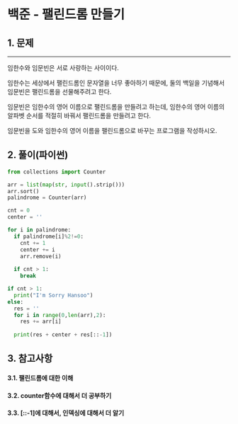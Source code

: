 # 백준 - 팰린드롬 만들기

## 1. 문제
***
임한수와 임문빈은 서로 사랑하는 사이이다.

임한수는 세상에서 팰린드롬인 문자열을 너무 좋아하기 때문에, 둘의 백일을 기념해서 임문빈은 팰린드롬을 선물해주려고 한다.

임문빈은 임한수의 영어 이름으로 팰린드롬을 만들려고 하는데, 임한수의 영어 이름의 알파벳 순서를 적절히 바꿔서 팰린드롬을 만들려고 한다.

임문빈을 도와 임한수의 영어 이름을 팰린드롬으로 바꾸는 프로그램을 작성하시오.
## 2. 풀이(파이썬)
```py
from collections import Counter

arr = list(map(str, input().strip()))
arr.sort()
palindrome = Counter(arr)

cnt = 0
center = ''

for i in palindrome:
  if palindrome[i]%2!=0:
    cnt += 1
    center += i
    arr.remove(i)
  
  if cnt > 1:
    break

if cnt > 1:
  print("I'm Sorry Hansoo")
else:
  res = ''
  for i in range(0,len(arr),2):
    res += arr[i]
  
  print(res + center + res[::-1])

```

## 3. 참고사항
#### 3.1. 팰린드롬에 대한 이해
#### 3.2. counter함수에 대해서 더 공부하기
#### 3.3. [::-1]에 대해서, 인덱싱에 대해서 더 알기

